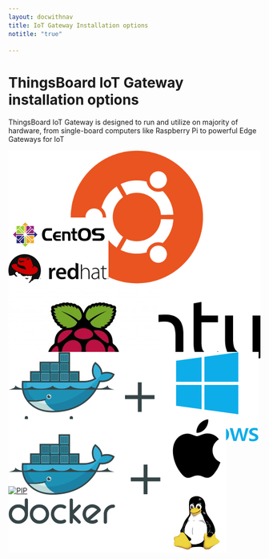 ```yaml
---
layout: docwithnav
title: IoT Gateway Installation options
notitle: "true"

---
```


<div class="installation-options">
    <div class="install-options-header">
       <div class="install-options-hero">
          <div class="container">
            <div class="install-options-hero-content">
                <h1>ThingsBoard IoT Gateway installation options</h1>
                <div class="install-options-description">
                    <p>
                        ThingsBoard IoT Gateway is designed to run and utilize on majority of hardware, from single-board computers like Raspberry Pi to powerful Edge Gateways for IoT
                    </p>
                </div>
            </div>            
            <div class="col-lg-12 deployment-container one-line-deployment-container">
                <div class="deployment-div">
                    <div class="container">
                        <div class="deployment-section deployment-on-premise" id="onPremise">
                           <div class="deployment-cards">
                                <div class="deployment-cards-container">
                                    <div class="deployment-card-block">
                                        <a href="/docs/iot-gateway/install/deb-installation/">
                                            <span>
                                                <div class="deployment-logo" style="height:134px">
                                                    <img width="" src="/images/install/platform/ubuntu.png" title="Ubuntu" alt="Ubuntu">
                                                 </div>
                                            </span>
                                        </a>
                                    </div>
                                    <div class="deployment-card-block">
                                        <a href="/docs/iot-gateway/install/rpm-installation/">
                                            <span>
                                                <div class="deployment-logo" style="height:134px">
                                                    <img width="" src="/images/install/platform/centos-redhat.png" title="CentOS/RHEL" alt="CentOS/RHEL">
                                                 </div>
                                            </span>
                                        </a>
                                    </div>
                                    <div class="deployment-card-block">
                                        <a href="/docs/iot-gateway/install/deb-installation/">
                                            <span>
                                                <div class="deployment-logo" style="height:134px">
                                                    <img width="" src="/images/install/platform/rpi3.jpg" title="Raspberry Pi 3" alt="Raspberry Pi 3">
                                                 </div>
                                            </span>
                                        </a>
                                    </div>
                                    <div class="deployment-card-block">
                                        <a href="/docs/iot-gateway/install/docker-windows/">
                                            <span>
                                                <div class="deployment-logo" style="height:134px">
                                                    <img width="" src="/images/install/platform/docker-windows.png" title="Docker (Windows)" alt="Docker (Windows)">
                                                 </div>
                                            </span>
                                        </a>
                                    </div>
                                    <div class="deployment-card-block">
                                        <a href="/docs/iot-gateway/install/docker-installation/">
                                            <span>
                                                <div class="deployment-logo" style="height:134px">
                                                    <img width="" src="/images/install/platform/docker-linux-macos.png" title="Docker (Linux or Mac OS)" alt="Docker (Linux or Mac OS)">
                                                 </div>
                                            </span>
                                        </a>
                                    </div>
                                    <div class="deployment-card-block">
                                        <a href="/docs/iot-gateway/install/pip-installation/">
                                            <span>
                                                <div class="deployment-logo" style="height:134px">
                                                    <img width="" src="/images/gateway/pip.svg" title="PIP" alt="PIP">
                                                 </div>
                                            </span>
                                        </a>
                                    </div>                                    
                               </div>                    
                            </div>                        
                        </div>
                    </div>
                </div>    
            </div>
          </div>
       </div>
    </div>
</div>


<script type="text/javascript">

    inViewportDefer(function() {
        $(".deployment-cards .deployment-cards-container .deployment-card-block").inViewport(function(px){
            if(px >= 10) {
                $(this).addClass("animated zoomIn");
                return true;
            }
        });
    });

    jqueryDefer(function () {
    
        window.addEventListener('popstate', onPopStateCeInstallOptions);
        
        onPopStateCeInstallOptions();
        
    });
    
    function onPopStateCeInstallOptions() {
            var params = Qs.parse(window.location.search, { ignoreQueryPrefix: true });
            var targetId = params['ceInstallType'];
            if (!targetId) {
                targetId = 'onPremise';
            }
            selectTargetCeInstallOption('#'+targetId);
    }
        
    function selectTargetCeInstallOption(targetId) {
         $(".deployment-selector .deployment").removeClass("active");         
         $(".deployment-selector .deployment[data-toggle='"+targetId+"']").addClass("active");
         $(".deployment-selector .deployment[data-toggle='"+targetId+"'] .magic-radio").prop("checked", true);
         
         $('.deployment-div .deployment-section').removeClass("active");
         $('.deployment-div .deployment-section'+targetId).addClass("active");
         
         $('.deployment-div .deployment-section' + targetId + ' .deployment-card-block').addClass("animated zoomIn");
    }   

</script>